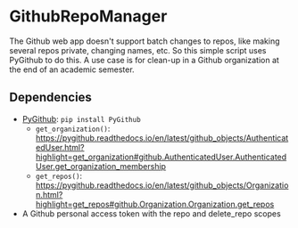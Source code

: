 # GithubRepoManager

The Github web app doesn't support batch changes to repos, like making
several repos private, changing names, etc. So this simple script uses PyGithub
to do this. A use case is for clean-up in a Github organization at the end of
an academic semester.

## Dependencies
* [PyGithub](https://pygithub.readthedocs.io/en/latest): `pip install PyGithub`
    * `get_organization()`: https://pygithub.readthedocs.io/en/latest/github_objects/AuthenticatedUser.html?highlight=get_organization#github.AuthenticatedUser.AuthenticatedUser.get_organization_membership
    * `get_repos()`: https://pygithub.readthedocs.io/en/latest/github_objects/Organization.html?highlight=get_repos#github.Organization.Organization.get_repos
* A Github personal access token with the repo and delete_repo scopes